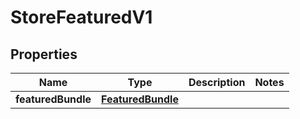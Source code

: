 
# StoreFeaturedV1

## Properties
| Name | Type | Description | Notes |
| ------------ | ------------- | ------------- | ------------- |
| **featuredBundle** | [**FeaturedBundle**](FeaturedBundle.md) |  |  |



